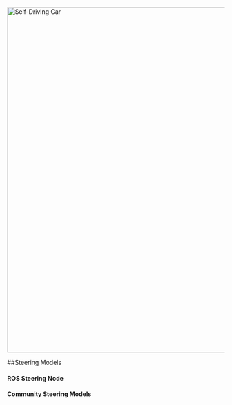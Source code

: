 <img src="../images/cover.png" alt="Self-Driving Car" width="800px">

##Steering Models

#### ROS Steering Node

#### Community Steering Models
